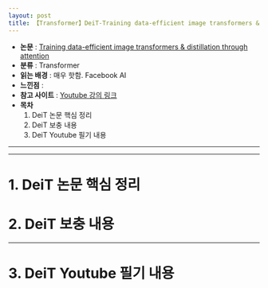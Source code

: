 ```yaml
---
layout: post
title: 【Transformer】DeiT-Training data-efficient image transformers & distillation
---
```


- **논문** : [Training data-efficient image transformers & distillation through attention](https://arxiv.org/abs/2012.12877)
- **분류** : Transformer
- **읽는 배경** : 매우 핫함. Facebook AI
- **느낀점** : 
- **참고 사이트** : [Youtube 강의 링크](https://www.youtube.com/watch?v=DjEvzeiWBTo)
- **목차**
  1. DeiT 논문 핵심 정리 
  2. DeiT 보충 내용
  3. DeiT Youtube 필기 내용



---

---

# 1. DeiT 논문 핵심 정리 





# 2. DeiT 보충 내용





---

# 3. DeiT Youtube 필기 내용




